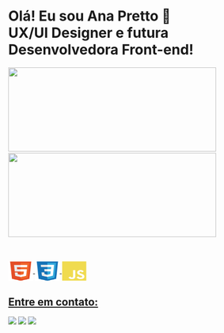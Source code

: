 <h1> Olá! Eu sou Ana Pretto 👋 <br> UX/UI Designer e futura Desenvolvedora Front-end! </h1>


<div>
<a href="https://github.com/anapretto">
<img width="420px" height="170em" src="https://github-readme-stats.vercel.app/api/top-langs/?username=anapretto&layout=compact&langs_count=7&theme=dracula"/>
<img width="420px" height="170em" src="https://github-readme-stats.vercel.app/api?username=anapretto&show_icons=true&theme=dracula&include_all_commits=true&count_private=true"/>
</div>

##

<div style="display: inline_block"><br>
  <img align="center" alt="HTML" height="40" width="50" src="https://raw.githubusercontent.com/devicons/devicon/master/icons/html5/html5-original.svg">
  <img align="center" alt="CSS" height="40" width="50" src="https://raw.githubusercontent.com/devicons/devicon/master/icons/css3/css3-original.svg">
  <img align="center" alt="Js" height="40" width="50" src="https://raw.githubusercontent.com/devicons/devicon/master/icons/javascript/javascript-plain.svg">
</div>

## Entre em contato:

<div>
<a href = "mailto:anacarolpretto@gmail.com"><img src="https://img.shields.io/badge/Gmail-D14836?style=for-the-badge&logo=gmail&logoColor=white" target="_blank"></a>
<a href="https://www.linkedin.com/in/ana-pretto/" target="_blank"><img src="https://img.shields.io/badge/-LinkedIn-%230077B5?style=for-the-badge&logo=linkedin&logoColor=white" target="_blank"></a>
 <a href="https://www.instagram.com/anaptto/" target="_blank"><img src="https://img.shields.io/badge/-Instagram-%23E4405F?style=for-the-badge&logo=instagram&logoColor=white" target="_blank"></a>
</div>
